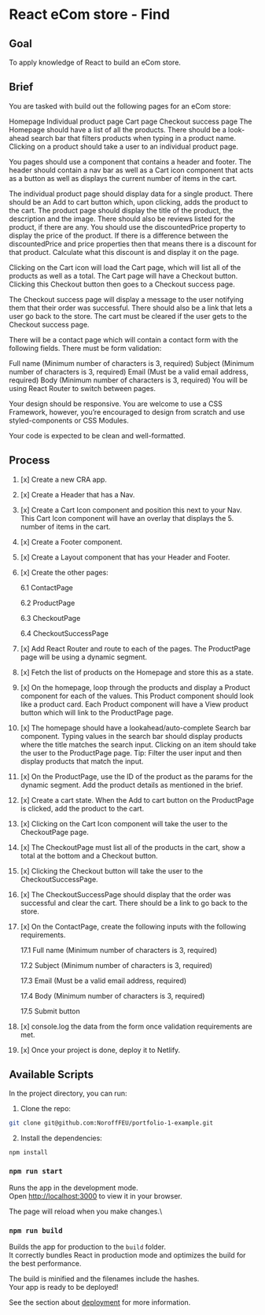 # React eCom store - Find

## Goal

To apply knowledge of React to build an eCom store.

## Brief

You are tasked with build out the following pages for an eCom store:

Homepage
Individual product page
Cart page
Checkout success page
The Homepage should have a list of all the products. There should be a look-ahead search bar that filters products when typing in a product name. Clicking on a product should take a user to an individual product page.

You pages should use a <Layout> component that contains a header and footer. The header should contain a nav bar as well as a Cart icon component that acts as a button as well as displays the current number of items in the cart.

The individual product page should display data for a single product. There should be an Add to cart button which, upon clicking, adds the product to the cart. The product page should display the title of the product, the description and the image. There should also be reviews listed for the product, if there are any. You should use the discountedPrice property to display the price of the product. If there is a difference between the discountedPrice and price properties then that means there is a discount for that product. Calculate what this discount is and display it on the page.

Clicking on the Cart icon will load the Cart page, which will list all of the products as well as a total. The Cart page will have a Checkout button. Clicking this Checkout button then goes to a Checkout success page.

The Checkout success page will display a message to the user notifying them that their order was successful. There should also be a link that lets a user go back to the store. The cart must be cleared if the user gets to the Checkout success page.

There will be a contact page which will contain a contact form with the following fields. There must be form validation:

Full name (Minimum number of characters is 3, required)
Subject (Minimum number of characters is 3, required)
Email (Must be a valid email address, required)
Body (Minimum number of characters is 3, required)
You will be using React Router to switch between pages.

Your design should be responsive. You are welcome to use a CSS Framework, however, you’re encouraged to design from scratch and use styled-components or CSS Modules.

Your code is expected to be clean and well-formatted.

## Process

1. [x] Create a new CRA app.

2. [x] Create a Header that has a Nav.

3. [x] Create a Cart Icon component and position this next to your Nav. This Cart Icon component will have an overlay that displays the 5. number of items in the cart.

4. [x] Create a Footer component.

5. [x] Create a Layout component that has your Header and Footer.

6. [x] Create the other pages:

    6.1 ContactPage

    6.2 ProductPage

    6.3 CheckoutPage

    6.4 CheckoutSuccessPage

7. [x] Add React Router and route to each of the pages. The ProductPage page will be using a dynamic segment.

8. [x] Fetch the list of products on the Homepage and store this as a state.

9. [x] On the homepage, loop through the products and display a Product component for each of the values. This Product component should look like a product card. Each Product component will have a View product button which will link to the ProductPage page.
 
10. [x] The homepage should have a lookahead/auto-complete Search bar component. Typing values in the search bar should display products where the title matches the search input. Clicking on an item should take the user to the ProductPage page. Tip: Filter the user input and then display products that match the input.

11. [x] On the ProductPage, use the ID of the product as the params for the dynamic segment. Add the product details as mentioned in the brief.

12. [x] Create a cart state. When the Add to cart button on the ProductPage is clicked, add the product to the cart.

13. [x] Clicking on the Cart Icon component will take the user to the CheckoutPage page.

14. [x] The CheckoutPage must list all of the products in the cart, show a total at the bottom and a Checkout button.

15. [x] Clicking the Checkout button will take the user to the CheckoutSuccessPage.

16. [x] The CheckoutSuccessPage should display that the order was successful and clear the cart. There should be a link to go back to the store.

17. [x] On the ContactPage, create the following inputs with the following requirements.

    17.1 Full name (Minimum number of characters is 3, required)

    17.2 Subject (Minimum number of characters is 3, required)

    17.3 Email (Must be a valid email address, required)

    17.4 Body (Minimum number of characters is 3, required)

    17.5 Submit button

18. [x] console.log the data from the form once validation requirements are met.

19. [x] Once your project is done, deploy it to Netlify.



## Available Scripts

In the project directory, you can run:

1. Clone the repo:

```bash
git clone git@github.com:NoroffFEU/portfolio-1-example.git
```

2. Install the dependencies:

```
npm install
```

### `npm run start`

Runs the app in the development mode.\
Open [http://localhost:3000](http://localhost:3000) to view it in your browser.

The page will reload when you make changes.\


### `npm run build`

Builds the app for production to the `build` folder.\
It correctly bundles React in production mode and optimizes the build for the best performance.

The build is minified and the filenames include the hashes.\
Your app is ready to be deployed!

See the section about [deployment](https://facebook.github.io/create-react-app/docs/deployment) for more information.


